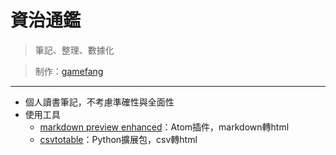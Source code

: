 # 資治通鑑

> 筆記、整理、數據化

> 制作：[gamefang](https://gamefang.github.io/)

---

- 個人讀書筆記，不考慮準確性與全面性
- 使用工具
    - [markdown preview enhanced](https://atom.io/packages/markdown-preview-enhanced)：Atom插件，markdown轉html
    - [csvtotable](https://pypi.org/project/csvtotable/)：Python擴展包，csv轉html

